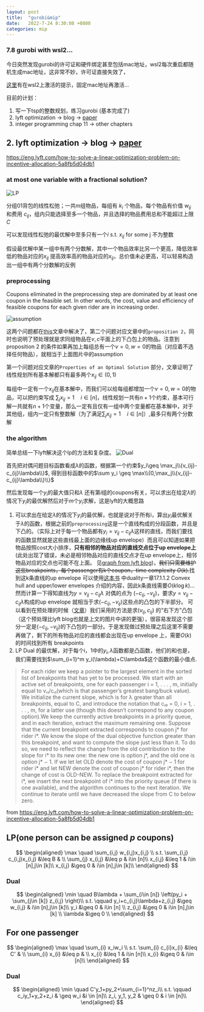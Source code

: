 ```yaml
---
layout: post
title:  "gurobi&mip"
date:   2022-7-24 8:30:08 +0800
categories: mip
---
```


### 7.8 gurobi with wsl2...

今日突然发现gurobi的许可证和硬件绑定甚至包括mac地址，wsl2每次重启都随机生成mac地址，这非常不妙，许可证直接失效了，

[这里](https://support.gurobi.com/hc/en-us/articles/7367019222929)有在wsl2上激活的提示，固定mac地址再激活...

目前的计划：
1. 写一下tsp的整数规划，练习gurobi (基本完成了)
2. lyft optimization -> blog -> [paper](https://www.sciencedirect.com/science/article/pii/S0377221799004518)
3. integer programming chap 11 -> other chapters



##   2. lyft optimization -> blog -> [paper](https://www.sciencedirect.com/science/article/pii/S0377221799004518)

https://eng.lyft.com/how-to-solve-a-linear-optimization-problem-on-incentive-allocation-5a8fb5d04db1

### at most one variable with a fractional solution?

![LP](https://miro.medium.com/max/1400/1%2A_5K88oTSRTSSKR7fI2uBow.png)

分组01背包的线性松弛；一共$m$组物品，每组有 $k_i$ 个物品，每个物品有价值 $w_{ij}$ 
和费用 $c_{ij}$，组内只能选择至多一个物品，并且选择的物品费用总和不能超过上限 $C$

可以发现线性松弛的最优解中至多只有一个$i$ s.t. $x_{ij}$ for some j 不为整数

假设最优解中某一组中有两个分数解，其中一个物品效率比另一个更高，降低效率低的物品对应的$x_{ij}$
提高效率高的物品对应的$x_{ij}$，总价值未必更高，可以轻易构造出一组中有两个分数解的反例

<!-- 然而如果是不同的组中都有分数解，把所有$x_{ij}\in (0,1)$对应的物品找出，然后按照效率$\frac{v}{c}$ 排序，从效率最低的物品$u$开始考虑，选择一个不在当前组中的、$x_{ij}\in (0,1)$的、效率最高的物品$o$，把分配给$u$的cost分配给$v$,这样$x_u$会减小，$x_o$增加，而$\frac{v_u}{c_u}>\frac{v_o}{c_o}$，目标函数会变大 完全错误，不能这样解释 -->


### preprocessing
Coupons eliminated in the preprocessing step are dominated by at least one coupon in the feasible set. In other words, the cost, value and efficiency of feasible coupons for each given rider are in increasing order. 

![assumption](https://miro.medium.com/max/1400/1%2AoiIOEcbepQKgrkAfTubB-w.png)

这两个问题都在[this](https://doi.org/10.1287/opre.27.3.503)文章中解决了，第二个问题对应文章中的`proposition 2`，同时也说明了预处理就是求同组物品在$v,c$平面上的下凸包上的物品。注意到proposition 2 的条件如果再加上每组总有一个$v=0,w=0$的物品（对应着不选择任何物品），就相当于上面图片中的assumption

第一个问题对应文章的`Properties of an Optimal Solution` 部分，文章证明了线性规划所有基本解都只有最多两个$x_{ij}\in (0,1)$

每组中一定有一个$x_{ij}$在基本解中，而我们可以给每组都增加一个$v=0,w=0$的物品，可以把约束写成 $\sum_jx_{ij}=1\quad i\in [n]$，线性规划一共有$n+1$个约束，基本可行解一共就有$n+1$个变量，那么一定有且仅有一组中两个变量都在基本解中，对于其他组，组内一定只有整数解（为了满足$\sum_jx_{ij}=1\quad i\in [n]$）,最多只有两个分数解

### the algorithm

简单总结一下lyft解决这个lp的方法和复杂度。
![Dual](https://miro.medium.com/max/1400/1*nWbaZVpT_fjXDQYDo7P2Tg.png)

首先把对偶问题目标函数看成$\lambda$的函数，根据第一个约束$y_i\geq \max_j\\{v_{ij}-c_{ij}\lambda\\}$, 得到目标函数中的$\sum y_i \geq \max\\{0,\max_j\\{v_{ij}-c_{ij}\lambda\\}\\}$

然后发现每一个$y_i$的最大值只和$\lambda$ 还有第$i$组的coupons有关，可以求出在给定$\lambda$的情况下$y_i$的最优解然后对于$m$个$y_i$求解，这是lyft的大概思路

1. 可以求出在给定$\lambda$的情况下$y_i$的最优解，也就是说对于所有i，算出$y_i$最优解关于$\lambda$的函数，根据之前的`preprocessing`这是一个直线构成的分段函数，并且是下凸的。（实际上对于每一个物品都有$y_i=v_{ij}-c_{ij}\lambda$这样的直线，而我们要找的函数显然就是这些直线最上面的边缘线up envelope）而且可以知道如果把物品按照cost大小排序，**只有相邻的物品对应的直线交点位于up envelope上**(此处出现了错误，未必是相邻物品对应的直线交点才在up envelope上，相邻物品对应的交点也可能不在上面。 见[graph from lyft blog](https://miro.medium.com/max/1050/1*2o1r3nque_JvPpd5ck7BNQ.png))，~~我们只需要维护这些breakpoints，每个passenger有k个coupon，time complexity $O(k)$.~~找到这k条直线的up envelope 可以使用[这本书](https://graphics.stanford.edu/courses/cs468-06-fall/Papers/01%20har-peled%20notes.pdf) 中duality一章17.1.1.2 Convex hull and upper/lower envelopes 介绍的内容，因此k条直线需要$O(k\log k)$... 然而计算一下得知直线为$y=v_{ij}-c_{ij}\lambda$ 对偶的点为 $(-c_{ij},-v_{ij})$，要求$y=v_{ij}-c_{ij}\lambda$构成的up envelope 就相当于求$(-c_{ij},-v_{ij})$这些点的凸包的下半部分。 可以看到在预处理的时候（[文章](https://doi.org/10.1287/opre.27.3.503)）我们采用的方法是求$(v_{ij},c_{ij})$ 的“右下方”凸包（这个预处理比lyft blog也就是上文的图片中讲的更强），很容易发现这个部分一定是$(-c_{ij},-v_{ij})$的下凸包的一部分。于是发现做过预处理之后这里不需要再做了，剩下的所有物品对应的直线都会出现在up envelope 上，需要$O(k)$ 的时间找到所有 breakpoints
2. LP Dual 的最优解，对于每个i，1中的$y_i,\lambda$函数都是凸函数，他们的和也是，我们需要找到$\sum_{i=1}^m y_i(\lambda)+C\lambda$这个函数的最小值点. 
>For each rider we keep a pointer to the largest element in the sorted list of breakpoints that has yet to be processed. We start with an active set of breakpoints, one for each passenger i = 1, . . . , m, initially equal to vᵢ₁/cᵢ₁(which is that passenger’s greatest bang/buck value). We initialize the current slope, which is for λ greater than all breakpoints, equal to C, and introduce the notation that cᵢ₀ = 0, i = 1, . . . , m, for a latter use (though this doesn’t correspond to any coupon option).We keep the currently active breakpoints in a priority queue, and in each iteration, extract the maximum remaining one. Suppose that the current breakpoint extracted corresponds to coupon j* for rider i*. We know the slope of the dual objective function greater than this breakpoint, and want to compute the slope just less than it. To do so, we need to reflect the change from the old contribution to the slope for i* to its new one: the new one is option j*, and the old one is option j* − 1. If we let let OLD denote the cost of coupon j* − 1 for rider i* and let NEW denote the cost of coupon j* for rider i*, then the change of cost is OLD-NEW. To replace the breakpoint extracted for i*, we insert the next breakpoint of i* into the priority queue (if there is one available), and the algorithm continues to the next iteration. We continue to iterate until we have decreased the slope from C to below zero.

from https://eng.lyft.com/how-to-solve-a-linear-optimization-problem-on-incentive-allocation-5a8fb5d04db1


## LP(one person can be assigned $p$ coupons)
$$
\begin{aligned}
\max \quad \sum_{i,j} w_{i,j}x_{i,j} \\
s.t.     \sum_{i,j} c_{i,j}x_{i,j} &\leq B & \\
         \sum_{j} x_{i,j} &\leq p  & i\in [n]\\
         x_{i,j}  &\leq  1 & i\in [n],j\in [k]\\
         x_{i,j}  &\geq  0 & i\in [n],j\in [k]\\
\end{aligned}
$$
### Dual
$$
\begin{aligned}
\min \quad B\lambda + \sum_{i\in [n]} \left(py_i + \sum_{j\in [k]} z_{i,j} \right)\\
s.t. \qquad y_i+c_{i,j}\lambda+z_{i,j} &\geq w_{i,j} & i\in [n],j\in [k]\\
         y_i  &\geq 0 & i\in [n] \\
         z_{i,j}  &\geq  0 & i\in [n],j\in [k] \\
         \lambda  &\geq  0 \\
\end{aligned}
$$


## For one passenger

$$
\begin{aligned}
\max \quad \sum_{i} x_iw_i \\
s.t.     \sum_{i} c_{i}x_{i} &\leq C' & \\
         \sum_{i} x_{i} &\leq p  & \\
         x_{i}  &\leq  1 & i\in [n]\\
         x_{i}  &\geq  0 & i\in [n]\\
\end{aligned}
$$

### Dual

$$
\begin{aligned}
\min \quad  C'y_1+py_2+\sum_{i=1}^nz_i\\
s.t.   \qquad c_iy_1+y_2+z_i & \geq  w_i &i \in [n]\\
    z_i, y_1, y_2 & \geq 0 & i \in [n]\\
\end{aligned}
$$